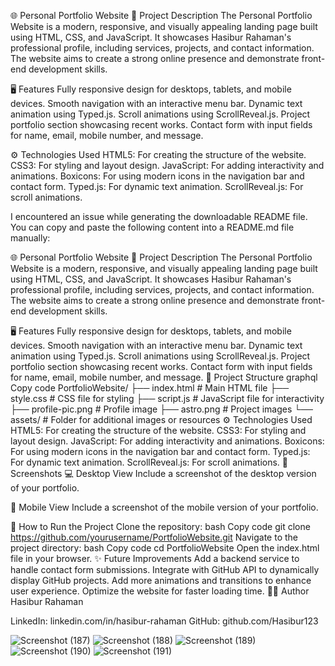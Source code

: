 🌐 Personal Portfolio Website
📖 Project Description
The Personal Portfolio Website is a modern, responsive, and visually appealing landing page built using HTML, CSS, and JavaScript. It showcases Hasibur Rahaman's professional profile, including services, projects, and contact information. The website aims to create a strong online presence and demonstrate front-end development skills.

🖥️ Features
Fully responsive design for desktops, tablets, and mobile devices.
Smooth navigation with an interactive menu bar.
Dynamic text animation using Typed.js.
Scroll animations using ScrollReveal.js.
Project portfolio section showcasing recent works.
Contact form with input fields for name, email, mobile number, and message.

⚙️ Technologies Used
HTML5: For creating the structure of the website.
CSS3: For styling and layout design.
JavaScript: For adding interactivity and animations.
Boxicons: For using modern icons in the navigation bar and contact form.
Typed.js: For dynamic text animation.
ScrollReveal.js: For scroll animations.


I encountered an issue while generating the downloadable README file. You can copy and paste the following content into a README.md file manually:

🌐 Personal Portfolio Website
📖 Project Description
The Personal Portfolio Website is a modern, responsive, and visually appealing landing page built using HTML, CSS, and JavaScript. It showcases Hasibur Rahaman's professional profile, including services, projects, and contact information. The website aims to create a strong online presence and demonstrate front-end development skills.

🖥️ Features
Fully responsive design for desktops, tablets, and mobile devices.
Smooth navigation with an interactive menu bar.
Dynamic text animation using Typed.js.
Scroll animations using ScrollReveal.js.
Project portfolio section showcasing recent works.
Contact form with input fields for name, email, mobile number, and message.
📂 Project Structure
graphql
Copy code
PortfolioWebsite/
├── index.html         # Main HTML file
├── style.css          # CSS file for styling
├── script.js          # JavaScript file for interactivity
├── profile-pic.png    # Profile image
├── astro.png          # Project images
└── assets/            # Folder for additional images or resources
⚙️ Technologies Used
HTML5: For creating the structure of the website.
CSS3: For styling and layout design.
JavaScript: For adding interactivity and animations.
Boxicons: For using modern icons in the navigation bar and contact form.
Typed.js: For dynamic text animation.
ScrollReveal.js: For scroll animations.
📸 Screenshots
💻 Desktop View
Include a screenshot of the desktop version of your portfolio.

📱 Mobile View
Include a screenshot of the mobile version of your portfolio.

🚀 How to Run the Project
Clone the repository:
bash
Copy code
git clone https://github.com/yourusername/PortfolioWebsite.git
Navigate to the project directory:
bash
Copy code
cd PortfolioWebsite
Open the index.html file in your browser.
✨ Future Improvements
Add a backend service to handle contact form submissions.
Integrate with GitHub API to dynamically display GitHub projects.
Add more animations and transitions to enhance user experience.
Optimize the website for faster loading time.
🧑‍💻 Author
Hasibur Rahaman

LinkedIn: linkedin.com/in/hasibur-rahaman
GitHub: github.com/Hasibur123

![Screenshot (187)](https://github.com/user-attachments/assets/127ef885-3e99-4ad5-9fcd-8da70e0e02ed)
![Screenshot (188)](https://github.com/user-attachments/assets/7a00c6c9-9beb-4300-b139-81ea62d66c14)
![Screenshot (189)](https://github.com/user-attachments/assets/0a8a930c-c16d-43b1-ab43-2be0b00ca59f)
![Screenshot (190)](https://github.com/user-attachments/assets/28d57429-8312-4b84-9c71-0b0463961c03)
![Screenshot (191)](https://github.com/user-attachments/assets/b3d17989-760c-4568-8a51-a94d68e78ce9)
